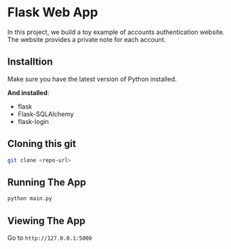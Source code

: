 # Flask Web App
In this project, we build a toy example of accounts authentication website. The website provides a private note for each account.

## Installtion

Make sure you have the latest version of Python installed.

**And installed**:
+ flask
+ Flask-SQLAlchemy
+ flask-login

## Cloning this git
```bash
git clone <repo-url>
```

## Running The App

```bash
python main.py
```

## Viewing The App

Go to `http://127.0.0.1:5000`
